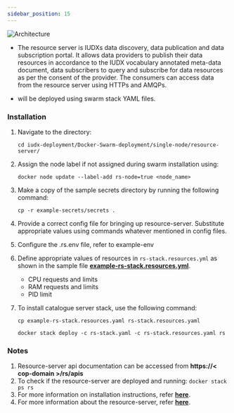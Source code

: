 ```yaml
---
sidebar_position: 15
---
```

<div class="img_background">
<div style={{textAlign: 'center'}}>

![Architecture](https://docs.assets.dataforpublicgood.org.in/IUDX-resources/rs.png)<br/>

</div></div>

+ The resource server is IUDXs data discovery, data publication and data subscription portal. It allows data providers to publish their data resources in accordance to the IUDX vocabulary annotated meta-data document, data subscribers to query and subscribe for data resources as per the consent of the provider. The consumers can access data from the resource server using HTTPs and AMQPs.

+ will be deployed using swarm stack YAML files.

### Installation

1. Navigate to the directory:
   
   ```
   cd iudx-deployment/Docker-Swarm-deployment/single-node/resource-server/
   ```

2. Assign the node label if not assigned during swarm installation using:

    ```
    docker node update --label-add rs-node=true <node_name>
    ```
 
3. Make a copy of the sample secrets directory by running the following command:

    ```
    cp -r example-secrets/secrets .
    ```

4. Provide a correct config file for bringing up resource-server. Substitute appropriate values using commands whatever mentioned in config files.

5. Configure the .rs.env file, refer to example-env

6. Define appropriate values of resources in `rs-stack.resources.yml` as shown in the sample file **[example-rs-stack.resources.yml](https://github.com/datakaveri/iudx-deployment/blob/5.0.0/Docker-Swarm-deployment/single-node/resource-server/example-rs-stack.resources.yaml)**.

    + CPU requests and limits
    + RAM requests and limits
    + PID limit
    

7. To install catalogue server stack, use the following command:

    ```
    cp example-rs-stack.resources.yaml rs-stack.resources.yaml

    docker stack deploy -c rs-stack.yaml -c rs-stack.resources.yaml rs
    ```

### Notes

1. Resource-server api documentation can be accessed from **https://< cop-domain >/rs/apis**
2. To check if the resource-server are deployed and running: `docker stack ps rs`
3. For more information on installation instructions, refer **[here](https://github.com/datakaveri/iudx-deployment/tree/5.0.0/Docker-Swarm-deployment/single-node/resource-server#install)**.
4. For more information about the resource-server, refer **[here](https://github.com/datakaveri/iudx-deployment/tree/5.0.0/Docker-Swarm-deployment/single-node/resource-server#install)**.

